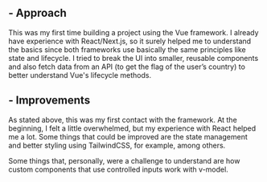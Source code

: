 ## - Approach

This was my first time building a project using the Vue framework. I already have experience with React/Next.js, so it surely helped me to understand the basics since both frameworks use basically the same principles like state and lifecycle. I tried to break the UI into smaller, reusable components and also fetch data from an API (to get the flag of the user’s country) to better understand Vue's lifecycle methods.

## - Improvements

As stated above, this was my first contact with the framework. At the beginning, I felt a little overwhelmed, but my experience with React helped me a lot. Some things that could be improved are the state management and better styling using TailwindCSS, for example, among others.

Some things that, personally, were a challenge to understand are how custom components that use controlled inputs work with v-model.
